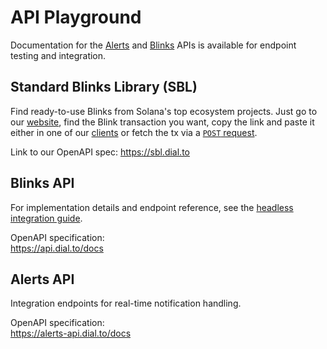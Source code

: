 # API Playground

Documentation for the [Alerts](../alerts) and [Blinks](../blinks) APIs is available for endpoint testing and integration.

## Standard Blinks Library (SBL)

Find ready-to-use Blinks from Solana's top ecosystem projects. Just go to our [website](https://sbl.dial.to), find the Blink transaction you want, copy the link and paste it either in one of our [clients](../blinks/blinks-client/integrate/ui-components/) or fetch the tx via a [`POST` request](../blinks/blinks-client/integrate/headless/). 

Link to our OpenAPI spec:
https://sbl.dial.to

## Blinks API

For implementation details and endpoint reference, see the [headless integration guide](../blinks/blinks-client/integrate/headless).

OpenAPI specification:  
https://api.dial.to/docs

## Alerts API

Integration endpoints for real-time notification handling.

OpenAPI specification:  
https://alerts-api.dial.to/docs
